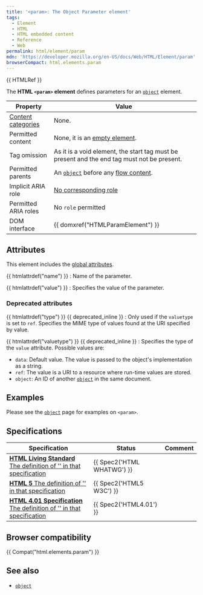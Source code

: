 ```yaml
---
title: '<param>: The Object Parameter element'
tags:
  - Element
  - HTML
  - HTML embedded content
  - Reference
  - Web
permalink: html/element/param
mdn: 'https://developer.mozilla.org/en-US/docs/Web/HTML/Element/param'
browserCompact: html.elements.param
---
```

{{ HTMLRef }}

The **HTML `<param>` element** defines parameters for an [`object`](/html/element/object/) element.

| Property | Value |
| --- | --- |
| [Content categories](/en-US/docs/HTML/Content_categories) | None. |
| Permitted content | None, it is an [empty element](/glossary/empty_element/). |
| Tag omission | As it is a void element, the start tag must be present and the end tag must not be present. |
| Permitted parents | An [`object`](/html/element/object/) before any [flow content](/en-US/docs/HTML/Content_categories#Flow_content). |
| Implicit ARIA role | [No corresponding role](https://www.w3.org/TR/html-aria/#dfn-no-corresponding-role) |
| Permitted ARIA roles | No `role` permitted |
| DOM interface | {{ domxref("HTMLParamElement") }} |

## Attributes

This element includes the [global attributes](/html/global_attributes).

{{ htmlattrdef("name") }}
: Name of the parameter.

{{ htmlattrdef("value") }}
: Specifies the value of the parameter.

### Deprecated attributes

{{ htmlattrdef("type") }} {{ deprecated_inline }}
: Only used if the `valuetype` is set to `ref`. Specifies the MIME type of values found at the URI specified by value.

{{ htmlattrdef("valuetype") }} {{ deprecated_inline }}
: Specifies the type of the `value` attribute. Possible values are:

-   `data`: Default value. The value is passed to the object's implementation as a string.
-   `ref`: The value is a URI to a resource where run-time values are stored.
-   `object`: An ID of another [`object`](/html/element/object/) in the same document.

## Examples

Please see the [`object`](/html/element/object/) page for examples on `<param>`.

## Specifications

| Specification | Status | Comment |
| --- | --- | --- |
| [**HTML Living Standard** The definition of '<param>' in that specification](https://html.spec.whatwg.org/multipage/iframe-embed-object.html#the-param-element) | {{ Spec2('HTML WHATWG') }} |  |
| [**HTML 5** The definition of '<param>' in that specification](https://www.w3.org/TR/html52/semantics-embedded-content.html#the-param-element) | {{ Spec2('HTML5 W3C') }} |  |
| [**HTML 4.01 Specification** The definition of '<param>' in that specification](https://www.w3.org/TR/html401/struct/objects.html#h-13.3.2) | {{ Spec2('HTML4.01') }} |  |

## Browser compatibility

{{ Compat("html.elements.param") }}

## See also

-   [`object`](/html/element/object/)